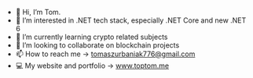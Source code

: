 - 👋 Hi, I’m Tom.
- 👀 I’m interested in .NET tech stack, especially .NET Core and new .NET 6 
- 🌱 I’m currently learning crypto related subjects
- 💞️ I’m looking to collaborate on blockchain projects
- 📫 How to reach me -> tomaszurbaniak776@gmail.com
- 💻 My website and portfolio -> www.toptom.me

<!---
tomazi776/tomazi776 is a ✨ special ✨ repository because its `README.md` (this file) appears on your GitHub profile.
You can click the Preview link to take a look at your changes.
--->
